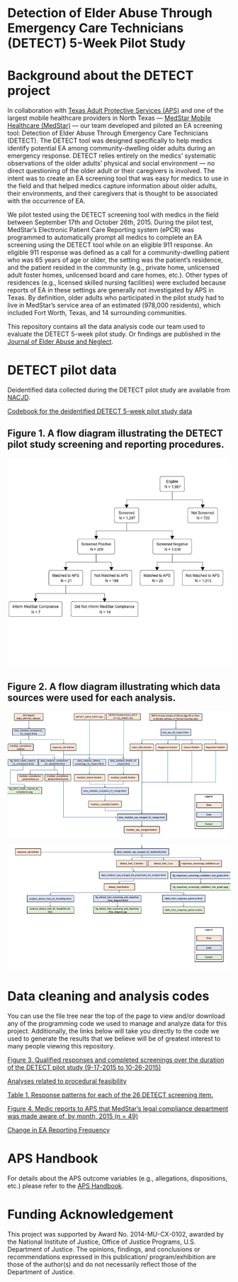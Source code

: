 # Detection of Elder Abuse Through Emergency Care Technicians (DETECT) 5-Week Pilot Study

# Background about the DETECT project

In collaboration with [Texas Adult Protective Services (APS)](https://www.dfps.state.tx.us/Adult_Protection/) and one of the largest mobile healthcare providers in North Texas — [MedStar Mobile Healthcare (MedStar)](http://www.medstar911.org/) — our team developed and piloted an EA screening tool: Detection of Elder Abuse Through Emergency Care Technicians (DETECT). The DETECT tool was designed specifically to help medics identify potential EA among community-dwelling older adults during an emergency response. DETECT relies entirely on the medics’ systematic observations of the older adults’ physical and social environment — no direct questioning of the older adult or their caregivers is involved. The intent was to create an EA screening tool that was easy for medics to use in the field and that helped medics capture information about older adults, their environments, and their caregivers that is thought to be associated with the occurrence of EA. 

We pilot tested using the DETECT screening tool with medics in the field between September 17th and October 26th, 2015. During the pilot test, MedStar’s Electronic Patient Care Reporting system (ePCR) was programmed to automatically prompt all medics to complete an EA screening using the DETECT tool while on an eligible 911 response. An eligible 911 response was defined as a call for a community-dwelling patient who was 65 years of age or older, the setting was the patient’s residence, and the patient resided in the community (e.g., private home, unlicensed adult foster homes, unlicensed board and care homes, etc.). Other types of residences (e.g., licensed skilled nursing facilities) were excluded because reports of EA in these settings are generally not investigated by APS in Texas. By definition, older adults who participated in the pilot study had to live in MedStar’s service area of an estimated (978,000 residents), which included Fort Worth, Texas, and 14 surrounding communities.

This repository contains all the data analysis code our team used to evaluate the DETECT 5-week pilot study. Or findings are published in the [Journal of Elder Abuse and Neglect](https://www.tandfonline.com/loi/wean20).

# DETECT pilot data

Deidentified data collected during the DETECT pilot study are available from [NACJD](https://www.icpsr.umich.edu/icpsrweb/content/NACJD/index.html).

[Codebook for the deidentified DETECT 5-week pilot study data](https://www.dropbox.com/s/vmruaeayiig4usu/codebook_detect_5wk.docx?dl=0)

## Figure 1. A flow diagram illustrating the DETECT pilot study screening and reporting procedures.

![](images/fig_detect_5wk_screening_and_reporting_flow_diagram.jpg)

## Figure 2. A flow diagram illustrating which data sources were used for each analysis.

![](images/project_file_flow_diagram/Slide1.jpeg)

![](images/project_file_flow_diagram/Slide2.jpeg)

# Data cleaning and analysis codes

You can use the file tree near the top of the page to view and/or download any of the programming code we used to manage and analyze data for this project. Additionally, the links below will take you directly to the code we used to generate the results that we believe will be of greatest interest to many people viewing this repository.

[Figure 3. Qualified responses and completed screenings over the duration of the DETECT pilot study (9-17-2015 to 10-26-2015)](https://www.dropbox.com/s/h9zl71ry1l57eh8/fig_responses_screenings_validation_line_graph.nb.html?dl=0)

[Analyses related to procedural feasibility](https://www.dropbox.com/s/ueuicrqfml2kder/analysis_detect_5wk_01_feasibility.nb.html?dl=0)

[Table 1. Response patterns for each of the 26 DETECT screening item.](https://github.com/brad-cannell/detect_pilot_test_5w/blob/master/markdown/table_item_response_patterns.Rmd)

[Figure 4. Medic reports to APS that MedStar’s legal compliance department was made aware of, by month, 2015 (n = 49)](https://www.dropbox.com/s/2ciev5f7yzxjiex/fig_2015_medic_reports_to_compliance.nb.html?dl=0)

[Change in EA Reporting Frequency](https://github.com/brad-cannell/detect_pilot_test_5w/blob/master/sas/DETECT_code_for_Change_in_Reporting.sas)

# APS Handbook

For details about the APS outcome variables (e.g., allegations, dispositions, etc.) please refer to the [APS Handbook](http://www.dfps.state.tx.us/handbooks/APS/).

# Funding Acknowledgement

This project was supported by Award No. 2014-MU-CX-0102, awarded by the National Institute of Justice, Office of Justice Programs, U.S. Department of Justice. The opinions, findings, and conclusions or recommendations expressed in this publication/ program/exhibition are those of the author(s) and do not necessarily reflect those of the Department of Justice.

